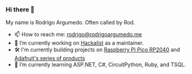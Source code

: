 ### Hi there 👋

My name is Rodrigo Argumedo. Often called by Rod.

- 📫 How to reach me: rodrigo@rodrigoargumedo.me
- 🔭 I’m currently working on [Hackalist](https://github.com/Hackalist/Hackalist.github.io) as a maintainer.
- 🛠 I'm currently building projects on [Raspberry Pi Pico RP2040](https://www.raspberrypi.org/products/raspberry-pi-pico/) and [Adafruit's series of products](https://adafruit.com)
- 🌱 I’m currently learning ASP.NET, C#, CircuitPython, Ruby, and TSQL.

<!--
**rodrigoargumedo/rodrigoargumedo** is a ✨ _special_ ✨ repository because its `README.md` (this file) appears on your GitHub profile.

Here are some ideas to get you started:

- 🔭 I’m currently working on ...
- 🌱 I’m currently learning ...
- 👯 I’m looking to collaborate on ...
- 🤔 I’m looking for help with ...
- 💬 Ask me about ...
- 📫 How to reach me: ...
- 😄 Pronouns: ...
- ⚡ Fun fact: ...
-->
